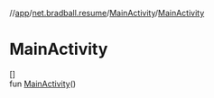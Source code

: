 //[app](../../../index.md)/[net.bradball.resume](../index.md)/[MainActivity](index.md)/[MainActivity](-main-activity.md)

# MainActivity

[]\
fun [MainActivity](-main-activity.md)()
